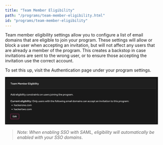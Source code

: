 ```yaml
---
title: "Team Member Eligibility"
path: "/programs/team-member-eligibility.html"
id: "programs/team-member-eligibility"
---
```


Team member eligibility settings allow you to configure a list of email domains that are eligible to join your program. These settings will allow or block a user when accepting an invitation, but will not affect any users that are already a member of the program. This creates a backstop in case invitations are sent to the wrong user, or to ensure those accepting the invitation use the correct account.

To set this up, visit the Authentication page under your program settings.

![team-member-eligibility](./images/team-member-eligibility.png)

><i>Note: When enabling SSO with SAML, eligibility will automatically be enabled with your SSO domains</i>.
